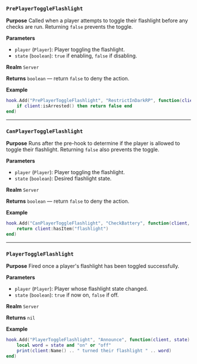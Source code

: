 ### `PrePlayerToggleFlashlight`

**Purpose**
Called when a player attempts to toggle their flashlight before any checks are run.
Returning `false` prevents the toggle.

**Parameters**

* `player` (`Player`): Player toggling the flashlight.
* `state` (`boolean`): `true` if enabling, `false` if disabling.

**Realm**
`Server`

**Returns**
`boolean` — return `false` to deny the action.

**Example**

```lua
hook.Add("PrePlayerToggleFlashlight", "RestrictInDarkRP", function(client, state)
    if client:isArrested() then return false end
end)
```

---

### `CanPlayerToggleFlashlight`

**Purpose**
Runs after the pre-hook to determine if the player is allowed to toggle their flashlight.
Returning `false` also prevents the toggle.

**Parameters**

* `player` (`Player`): Player toggling the flashlight.
* `state` (`boolean`): Desired flashlight state.

**Realm**
`Server`

**Returns**
`boolean` — return `false` to deny the action.

**Example**

```lua
hook.Add("CanPlayerToggleFlashlight", "CheckBattery", function(client, state)
    return client:hasItem("flashlight")
end)
```

---

### `PlayerToggleFlashlight`

**Purpose**
Fired once a player's flashlight has been toggled successfully.

**Parameters**

* `player` (`Player`): Player whose flashlight state changed.
* `state` (`boolean`): `true` if now on, `false` if off.

**Realm**
`Server`

**Returns**
`nil`

**Example**

```lua
hook.Add("PlayerToggleFlashlight", "Announce", function(client, state)
    local word = state and "on" or "off"
    print(client:Name() .. " turned their flashlight " .. word)
end)
```
